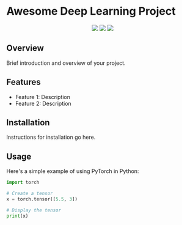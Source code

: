 # Awesome Deep Learning Project

<p align="center">
  <img src="https://img.shields.io/badge/Made%20with-Python-blue?logo=python">
  <img src="https://img.shields.io/badge/Made%20with-PyTorch-red?logo=pytorch">
  <img src="https://img.shields.io/badge/Made%20by-Nvidia-green?logo=nvidia">
</p>

## Overview

Brief introduction and overview of your project.

## Features

- Feature 1: Description
- Feature 2: Description

## Installation

Instructions for installation go here.

## Usage

Here's a simple example of using PyTorch in Python:

```python
import torch

# Create a tensor
x = torch.tensor([5.5, 3])

# Display the tensor
print(x)
